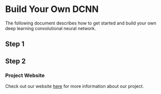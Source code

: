 # Build Your Own DCNN
The following document describes how to get started and build your own deep learning convolutional neural network.

## Step 1

## Step 2

### Project Website
Check out our website [here][website] for more information about our project.

[website]: https://kierajcullen.github.io/-dcnn-.github.io/
